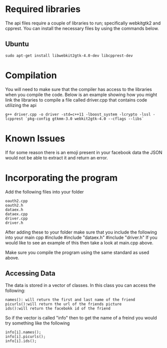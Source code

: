 # Required libraries
The api files require a couple of libraries to run; specifically webkitgtk2 and cpprest. You can install the necessary files by using the commands below.

## Ubuntu
    sudo apt-get install libwebkit2gtk-4.0-dev libcpprest-dev

# Compilation
You will need to make sure that the compiler has access to the libraries when you compile the code. Below is an example showing how you might link the libraries to compile a file called driver.cpp that contains code utilizing the api

    g++ driver.cpp -o driver -std=c++11 -lboost_system -lcrypto -lssl -lcpprest `pkg-config gtkmm-3.0 webkit2gtk-4.0 --cflags --libs`

# Known Issues
If for some reason there is an emoji present in your facebook data the JSON would not be able to extract it and return an error.

# Incorporating the program
Add the following files into your folder

	oauth2.cpp
	oauth2.h
	dataex.h
	dataex.cpp
	driver.cpp
	driver.h

After adding these to your folder make sure that you include the following into your main cpp
	#include <vector>
	#include "dataex.h"
	#include "driver.h"
If you would like to see an example of this then take a look at main.cpp above.

Make sure you compile the program using the same standard as used above.

## Accessing Data
The data is stored in a vector of classes. In this class you can access the following:

	names(): will return the first and last name of the friend
	picurls():will return the url of the friends picture
	ids():will return the facebokk id of the friend

So if the vector is called "info" then to get the name of a freind you would try something like the following

	info[i].names();
	info[i].picurls();
	info[i].ids();

